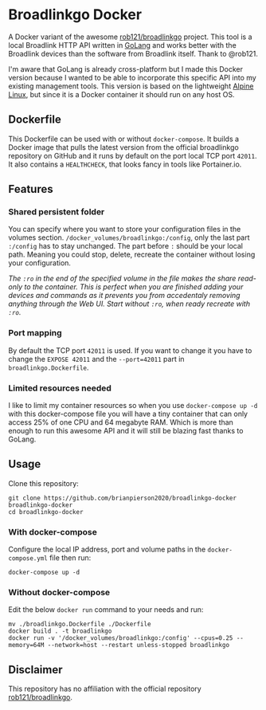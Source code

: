 # Broadlinkgo Docker

A Docker variant of the awesome [rob121/broadlinkgo](https://github.com/rob121/broadlinkgo) project. This tool is a local Broadlink HTTP API written in [GoLang](https://golang.org/) and works better with the Broadlink devices than the software from Broadlink itself. Thank to @rob121.

I'm aware that GoLang is already cross-platform but I made this Docker version because I wanted to be able to incorporate this specific API into my existing management tools. This version is based on the lightweight [Alpine Linux](https://alpinelinux.org/), but since it is a Docker container it should run on any host OS.

## Dockerfile
This Dockerfile can be used with or without `docker-compose`. It builds a Docker image that pulls the latest version from the official broadlinkgo repository on GitHub and it runs by default on the port local TCP port `42011`. It also contains a `HEALTHCHECK`, that looks fancy in tools like Portainer.io.

## Features

### Shared persistent folder
You can specify where you want to store your configuration files in the volumes section. `/docker_volumes/broadlinkgo:/config`, only the last part `:/config` has to stay unchanged. The part before `:` should be your local path. Meaning you could stop, delete, recreate the container without losing your configuration. 

_The `:ro` in the end of the specified volume in the file makes the share read-only to the container. This is perfect when you are finished adding your devices and commands as it prevents you from accedentaly removing anything through the Web UI. Start without `:ro`, when ready recreate with `:ro`._

### Port mapping
By default the TCP port `42011` is used. If you want to change it you have to change the `EXPOSE 42011` and the `--port=42011` part in `broadlinkgo.Dockerfile`.

### Limited resources needed

I like to limit my container resources so when you use `docker-compose up -d` with this docker-compose file you will have a tiny container that can only access 25% of one CPU and 64 megabyte RAM. Which is more than enough to run this awesome API and it will still be blazing fast thanks to GoLang.

## Usage

Clone this repository:

    git clone https://github.com/brianpierson2020/broadlinkgo-docker broadlinkgo-docker
    cd broadlinkgo-docker

### With docker-compose
Configure the local IP address, port and volume paths in the `docker-compose.yml` file then run:

    docker-compose up -d

### Without docker-compose
Edit the below `docker run` command to your needs and run:

    mv ./broadlinkgo.Dockerfile ./Dockerfile
    docker build . -t broadlinkgo
    docker run -v '/docker_volumes/broadlinkgo:/config' --cpus=0.25 --memory=64M --network=host --restart unless-stopped broadlinkgo


## Disclaimer
This repository has no affiliation with the official repository [rob121/broadlinkgo](https://github.com/rob121/broadlinkgo).